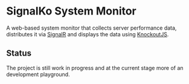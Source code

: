 # SignalKo System Monitor #
A web-based system monitor that collects server performance data, distributes it via [SignalR](https://github.com/SignalR/SignalR) and displays the data using [KnockoutJS](http://knockoutjs.com).

## Status ##
The project is still work in progress and at the current stage more of an development playground.